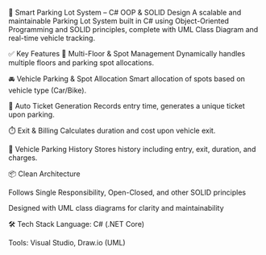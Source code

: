 🚗 Smart Parking Lot System – C# OOP & SOLID Design
A scalable and maintainable Parking Lot System built in C# using Object-Oriented Programming and SOLID principles, complete with UML Class Diagram and real-time vehicle tracking.

✅ Key Features
🏢 Multi-Floor & Spot Management
Dynamically handles multiple floors and parking spot allocations.

🚘 Vehicle Parking & Spot Allocation
Smart allocation of spots based on vehicle type (Car/Bike).

🎫 Auto Ticket Generation
Records entry time, generates a unique ticket upon parking.

⏱️ Exit & Billing
Calculates duration and cost upon vehicle exit.

🧾 Vehicle Parking History
Stores history including entry, exit, duration, and charges.

📦 Clean Architecture

Follows Single Responsibility, Open-Closed, and other SOLID principles

Designed with UML class diagrams for clarity and maintainability

🛠 Tech Stack
Language: C# (.NET Core)

Tools: Visual Studio, Draw.io (UML)
